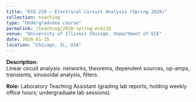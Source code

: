 ```yaml
---
title: "ECE 210 – Electrical Circuit Analysis (Spring 2020)"
collection: teaching
type: "Undergraduate course"
permalink: /teaching/2020-spring-ece210
venue: "University of Illinois Chicago, Department of ECE"
date: 2020-01-15
location: "Chicago, IL, USA"
---
```


**Description:**  
Linear circuit analysis: networks, theorems, dependent sources, op-amps, transients, sinusoidal analysis, filters.  

**Role:** Laboratory Teaching Assistant (grading lab reports; holding weekly office hours; undergraduate lab sessions).
